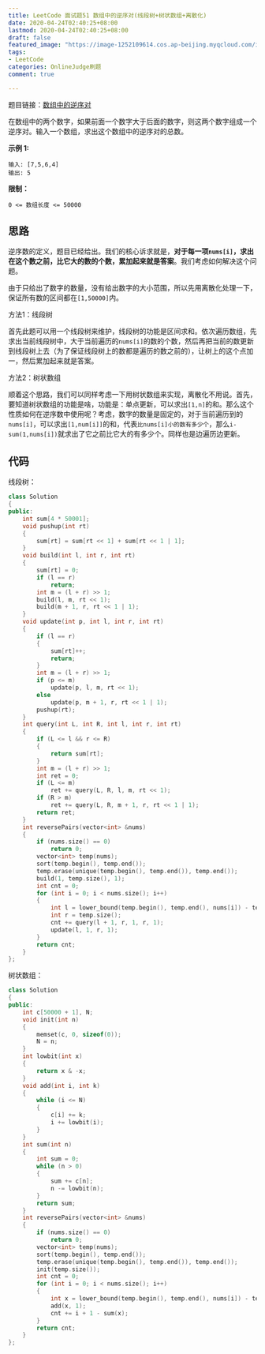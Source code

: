 ```yaml
---
title: LeetCode 面试题51 数组中的逆序对(线段树+树状数组+离散化)
date: 2020-04-24T02:40:25+08:00
lastmod: 2020-04-24T02:40:25+08:00
draft: false
featured_image: "https://image-1252109614.cos.ap-beijing.myqcloud.com/img/20210508201223.png"
tags:
- LeetCode
categories: OnlineJudge刷题
comment: true

---
```


题目链接：[数组中的逆序对](https://leetcode-cn.com/problems/shu-zu-zhong-de-ni-xu-dui-lcof/)

在数组中的两个数字，如果前面一个数字大于后面的数字，则这两个数字组成一个逆序对。输入一个数组，求出这个数组中的逆序对的总数。

**示例 1:**

```
输入: [7,5,6,4]
输出: 5
```

**限制：**

```
0 <= 数组长度 <= 50000
```

## 思路

逆序数的定义，题目已经给出。我们的核心诉求就是，**对于每一项`nums[i]`，求出在这个数之前，比它大的数的个数，累加起来就是答案**。我们考虑如何解决这个问题。

由于只给出了数字的数量，没有给出数字的大小范围，所以先用离散化处理一下，保证所有数的区间都在`[1,50000]`内。

方法1：线段树

首先此题可以用一个线段树来维护，线段树的功能是区间求和。依次遍历数组，先求出当前线段树中，大于当前遍历的`nums[i]`的数的个数，然后再把当前的数更新到线段树上去（为了保证线段树上的数都是遍历的数之前的），让树上的这个点加一，然后累加起来就是答案。

方法2：树状数组

顺着这个思路，我们可以同样考虑一下用树状数组来实现，离散化不用说。首先，要知道树状数组的功能是啥，功能是：单点更新，可以求出`[1,n]`的和。那么这个性质如何在逆序数中使用呢？考虑，数字的数量是固定的，对于当前遍历到的`nums[i]`，可以求出`[1,num[i]]`的和，代表`比nums[i]小的数有多少个`，那么`i-sum(1,nums[i])`就求出了它之前比它大的有多少个。同样也是边遍历边更新。

## 代码

线段树：

```cpp
class Solution
{
public:
    int sum[4 * 50001];
    void pushup(int rt)
    {
        sum[rt] = sum[rt << 1] + sum[rt << 1 | 1];
    }
    void build(int l, int r, int rt)
    {
        sum[rt] = 0;
        if (l == r)
            return;
        int m = (l + r) >> 1;
        build(l, m, rt << 1);
        build(m + 1, r, rt << 1 | 1);
    }
    void update(int p, int l, int r, int rt)
    {
        if (l == r)
        {
            sum[rt]++;
            return;
        }
        int m = (l + r) >> 1;
        if (p <= m)
            update(p, l, m, rt << 1);
        else
            update(p, m + 1, r, rt << 1 | 1);
        pushup(rt);
    }
    int query(int L, int R, int l, int r, int rt)
    {
        if (L <= l && r <= R)
        {
            return sum[rt];
        }
        int m = (l + r) >> 1;
        int ret = 0;
        if (L <= m)
            ret += query(L, R, l, m, rt << 1);
        if (R > m)
            ret += query(L, R, m + 1, r, rt << 1 | 1);
        return ret;
    }
    int reversePairs(vector<int> &nums)
    {
        if (nums.size() == 0)
            return 0;
        vector<int> temp(nums);
        sort(temp.begin(), temp.end());
        temp.erase(unique(temp.begin(), temp.end()), temp.end());
        build(1, temp.size(), 1);
        int cnt = 0;
        for (int i = 0; i < nums.size(); i++)
        {
            int l = lower_bound(temp.begin(), temp.end(), nums[i]) - temp.begin() + 1;
            int r = temp.size();
            cnt += query(l + 1, r, 1, r, 1);
            update(l, 1, r, 1);
        }
        return cnt;
    }
};
```

树状数组：

```cpp
class Solution
{
public:
    int c[50000 + 1], N;
    void init(int n)
    {
        memset(c, 0, sizeof(0));
        N = n;
    }
    int lowbit(int x)
    {
        return x & -x;
    }
    void add(int i, int k)
    {
        while (i <= N)
        {
            c[i] += k;
            i += lowbit(i);
        }
    }
    int sum(int n)
    {
        int sum = 0;
        while (n > 0)
        {
            sum += c[n];
            n -= lowbit(n);
        }
        return sum;
    }
    int reversePairs(vector<int> &nums)
    {
        if (nums.size() == 0)
            return 0;
        vector<int> temp(nums);
        sort(temp.begin(), temp.end());
        temp.erase(unique(temp.begin(), temp.end()), temp.end());
        init(temp.size());
        int cnt = 0;
        for (int i = 0; i < nums.size(); i++)
        {
            int x = lower_bound(temp.begin(), temp.end(), nums[i]) - temp.begin() + 1;
            add(x, 1);
            cnt += i + 1 - sum(x);
        }
        return cnt;
    }
};
```
